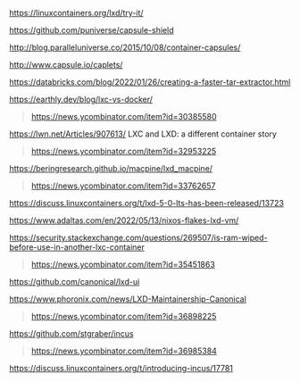 https://linuxcontainers.org/lxd/try-it/

https://github.com/puniverse/capsule-shield

http://blog.paralleluniverse.co/2015/10/08/container-capsules/

http://www.capsule.io/caplets/

https://databricks.com/blog/2022/01/26/creating-a-faster-tar-extractor.html

https://earthly.dev/blog/lxc-vs-docker/
> https://news.ycombinator.com/item?id=30385580

https://lwn.net/Articles/907613/ LXC and LXD: a different container story
> https://news.ycombinator.com/item?id=32953225

https://beringresearch.github.io/macpine/lxd_macpine/
> https://news.ycombinator.com/item?id=33762657

https://discuss.linuxcontainers.org/t/lxd-5-0-lts-has-been-released/13723

https://www.adaltas.com/en/2022/05/13/nixos-flakes-lxd-vm/

https://security.stackexchange.com/questions/269507/is-ram-wiped-before-use-in-another-lxc-container
> https://news.ycombinator.com/item?id=35451863

https://github.com/canonical/lxd-ui

https://www.phoronix.com/news/LXD-Maintainership-Canonical
> https://news.ycombinator.com/item?id=36898225

https://github.com/stgraber/incus
> https://news.ycombinator.com/item?id=36985384

https://discuss.linuxcontainers.org/t/introducing-incus/17781